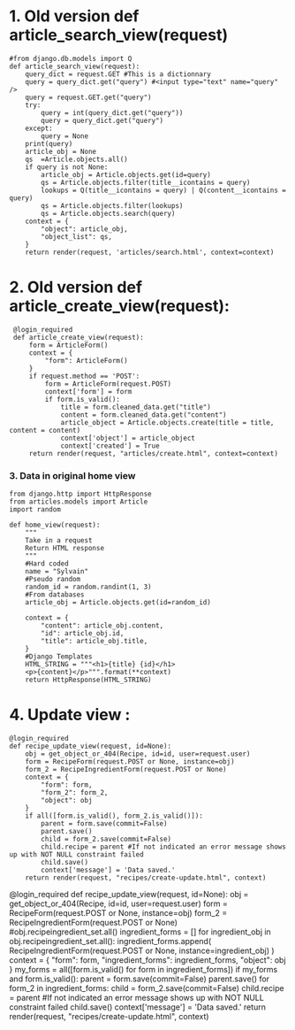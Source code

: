 # 1. Old version def article_search_view(request)
```
#from django.db.models import Q
def article_search_view(request):
    query_dict = request.GET #This is a dictionnary
    query = query_dict.get("query") #<input type="text" name="query" />
    query = request.GET.get("query")
    try:
        query = int(query_dict.get("query"))
        query = query_dict.get("query")
    except:
        query = None
    print(query)
    article_obj = None
    qs  =Article.objects.all()
    if query is not None:
        article_obj = Article.objects.get(id=query)
        qs = Article.objects.filter(title__icontains = query)
        lookups = Q(title__icontains = query) | Q(content__icontains = query)
        qs = Article.objects.filter(lookups)
        qs = Article.objects.search(query)
    context = {
        "object": article_obj,
        "object_list": qs,
    }
    return render(request, 'articles/search.html', context=context)
```

# 2. Old version def article_create_view(request):
```
 @login_required
 def article_create_view(request):
     form = ArticleForm()
     context = {
         "form": ArticleForm()
     }
     if request.method == 'POST':
         form = ArticleForm(request.POST)
         context['form'] = form
         if form.is_valid():   
             title = form.cleaned_data.get("title")
             content = form.cleaned_data.get("content")
             article_object = Article.objects.create(title = title, content = content)
             context['object'] = article_object
             context['created'] = True
     return render(request, "articles/create.html", context=context)
```

### 3. Data in original home view
```
from django.http import HttpResponse
from articles.models import Article
import random

def home_view(request):
    """
    Take in a request 
    Return HTML response
    """
    #Hard coded
    name = "Sylvain"
    #Pseudo random
    random_id = random.randint(1, 3)
    #From databases
    article_obj = Article.objects.get(id=random_id)

    context = {
        "content": article_obj.content,
        "id": article_obj.id,
        "title": article_obj.title,
    }
    #Django Templates
    HTML_STRING = """<h1>{title} {id}</h1>
    <p>{content}</p>""".format(**context)
    return HttpResponse(HTML_STRING)
```


# 4. Update view :
```
@login_required
def recipe_update_view(request, id=None):
    obj = get_object_or_404(Recipe, id=id, user=request.user)
    form = RecipeForm(request.POST or None, instance=obj)
    form_2 = RecipeIngredientForm(request.POST or None)
    context = {
        "form": form,
        "form_2": form_2,
        "object": obj
    }
    if all([form.is_valid(), form_2.is_valid()]):
        parent = form.save(commit=False)
        parent.save()
        child = form_2.save(commit=False)
        child.recipe = parent #If not indicated an error message shows up with NOT NULL constraint failed
        child.save()
        context['message'] = 'Data saved.'
    return render(request, "recipes/create-update.html", context)
```
@login_required
def recipe_update_view(request, id=None):
    obj = get_object_or_404(Recipe, id=id, user=request.user)
    form = RecipeForm(request.POST or None, instance=obj)
    form_2 = RecipeIngredientForm(request.POST or None)
    #obj.recipeingredient_set.all()
    ingredient_forms = []
    for ingredient_obj in obj.recipeingredient_set.all():
        ingredient_forms.append(
            RecipeIngredientForm(request.POST or None, instance=ingredient_obj)
        )
    context = {
        "form": form,
        "ingredient_forms": ingredient_forms,
        "object": obj
    }
    my_forms = all([form.is_valid() for form in ingredient_forms])
    if my_forms and form.is_valid():
        parent = form.save(commit=False)
        parent.save()
        for form_2 in ingredient_forms:
            child = form_2.save(commit=False)
            child.recipe = parent #If not indicated an error message shows up with NOT NULL constraint failed
            child.save()
        context['message'] = 'Data saved.'
    return render(request, "recipes/create-update.html", context) 
```
